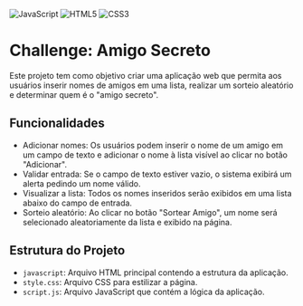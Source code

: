 ![JavaScript](https://img.shields.io/badge/javascript-%23323330.svg?style=for-the-badge&logo=javascript&logoColor=%23F7DF1E) ![HTML5](https://img.shields.io/badge/html5-%23E34F26.svg?style=for-the-badge&logo=html5&logoColor=white)
![CSS3](https://img.shields.io/badge/css3-%231572B6.svg?style=for-the-badge&logo=css3&logoColor=white)

# Challenge: Amigo Secreto

Este projeto tem como objetivo criar uma aplicação web que permita aos usuários inserir nomes de amigos em uma lista, realizar um sorteio aleatório e determinar quem é o "amigo secreto".

## Funcionalidades

- Adicionar nomes: Os usuários podem inserir o nome de um amigo em um campo de texto e adicionar o nome à lista visível ao clicar no botão "Adicionar".
- Validar entrada: Se o campo de texto estiver vazio, o sistema exibirá um alerta pedindo um nome válido.
- Visualizar a lista: Todos os nomes inseridos serão exibidos em uma lista abaixo do campo de entrada.
- Sorteio aleatório: Ao clicar no botão "Sortear Amigo", um nome será selecionado aleatoriamente da lista e exibido na página.

## Estrutura do Projeto

- `javascript`: Arquivo HTML principal contendo a estrutura da aplicação.
- `style.css`: Arquivo CSS para estilizar a página.
- `script.js`: Arquivo JavaScript que contém a lógica da aplicação.
